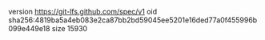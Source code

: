 version https://git-lfs.github.com/spec/v1
oid sha256:4819ba5a4eb083e2ca87bb2bd59045ee5201e16ded77a0f455996b099e449e18
size 15930

